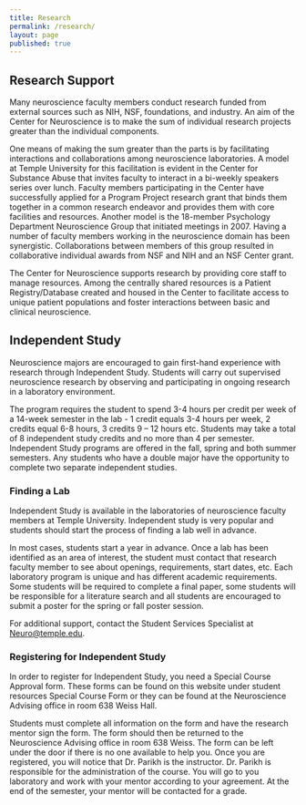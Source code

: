 ```yaml
---
title: Research
permalink: /research/
layout: page
published: true
---
```


## Research Support

Many neuroscience faculty members conduct research funded from external sources such as NIH, NSF, foundations, and industry. An aim of the Center for Neuroscience is to make the sum of individual research projects greater than the individual components.

One means of making the sum greater than the parts is by facilitating interactions and collaborations among neuroscience laboratories. A model at Temple University for this facilitation is evident in the Center for Substance Abuse that invites faculty to interact in a bi-weekly speakers series over lunch. Faculty members participating in the Center have successfully applied for a Program Project research grant that binds them together in a common research endeavor and provides them with core facilities and resources. Another model is the 18-member Psychology Department Neuroscience Group that initiated meetings in 2007. Having a number of faculty members working in the neuroscience domain has been synergistic. Collaborations between members of this group resulted in collaborative individual awards from NSF and NIH and an NSF Center grant.

The Center for Neuroscience supports research by providing core staff to manage resources. Among the centrally shared resources is a Patient Registry/Database created and housed in the Center to facilitate access to unique patient populations and foster interactions between basic and clinical neuroscience.

## Independent Study

Neuroscience majors are encouraged to gain first-hand experience with research through Independent Study. Students will carry out supervised neuroscience research by observing and participating in ongoing research in a laboratory environment.

The program requires the student to spend 3-4 hours per credit per week of a 14-week semester in the lab - 1 credit equals 3-4 hours per week, 2 credits equal 6-8 hours, 3 credits 9 – 12 hours etc. Students may take a total of 8 independent study credits and no more than 4 per semester. Independent Study programs are offered in the fall, spring and both summer semesters. Any students who have a double major have the opportunity to complete two separate independent studies.

### Finding a Lab

Independent Study is available in the laboratories of neuroscience faculty members at Temple University. Independent study is very popular and students should start the process of finding a lab well in advance.

In most cases, students start a year in advance. Once a lab has been identified as an area of interest, the student must contact that research faculty member to see about openings, requirements, start dates, etc.  Each laboratory program is unique and has different academic requirements. Some students will be required to complete a final paper, some students will be responsible for a literature search and all students are encouraged to submit a poster for the spring or fall poster session.

For additional support, contact the Student Services Specialist at [Neuro@temple.edu](mailto:Neuro@temple.edu).

### Registering for Independent Study

In order to register for Independent Study, you need a Special Course Approval form. These forms can be found on this website under student resources Special Course Form or they can be found at the Neuroscience Advising office in room 638 Weiss Hall.

Students must complete all information on the form and have the research mentor sign the form. The form should then be returned to the Neuroscience Advising office in room 638 Weiss. The form can be left under the door if there is no one available to help you. Once you are registered, you will notice that Dr. Parikh is the instructor. Dr. Parikh is responsible for the administration of the course. You will go to you laboratory and work with your mentor according to your agreement. At the end of the semester, your mentor will be contacted for a grade.